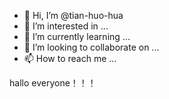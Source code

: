 - 👋 Hi, I’m @tian-huo-hua
- 👀 I’m interested in ...
- 🌱 I’m currently learning ...
- 💞️ I’m looking to collaborate on ...
- 📫 How to reach me ...

<!---
tian-huo-hua/tian-huo-hua is a ✨ special ✨ repository because its `README.md` (this file) appears on your GitHub profile.
You can click the Preview link to take a look at your changes.
--->
hallo everyone！！！
